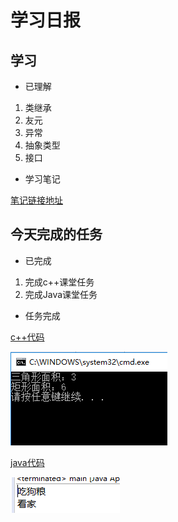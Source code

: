 # 学习日报

## 学习

* 已理解
1. 类继承
2. 友元
3. 异常
4. 抽象类型
5. 接口




* 学习笔记

[笔记链接地址](https://github.com/xujing-1/notework/blob/master/8.2%E7%AC%94%E8%AE%B0.md)



## 今天完成的任务

* 已完成
1. 完成c++课堂任务
2. 完成Java课堂任务



* 任务完成

[c++代码](https://github.com/xujing-1/notework/blob/master/8.2C%2B%2B%E4%BB%A3%E7%A0%81.md)

![c++结果](https://github.com/xujing-1/resoult/blob/master/8.2C%2B%2B%E7%BB%93%E6%9E%9C.png)

[java代码](https://github.com/xujing-1/notework/blob/master/8.2Java%E4%BB%A3%E7%A0%81.md)

![Java结果](https://github.com/xujing-1/resoult/blob/master/java%E7%BB%93%E6%9E%9C.png)
